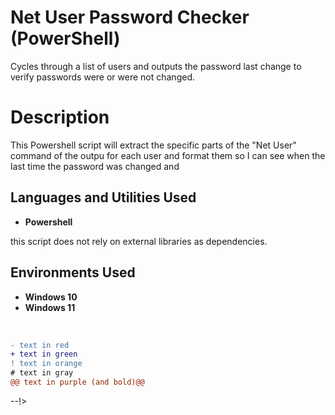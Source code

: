 # Net User Password Checker (PowerShell) 
Cycles through a list of users and outputs the password last change to verify passwords were or were not changed.


<h1>Description</h1>
This Powershell script will extract the specific parts of the "Net User" command of the outpu for each user and format them so I can see when the last time the password was changed and 
<br />


<h2>Languages and Utilities Used</h2>

- <b>Powershell</b>

this script does not rely on external libraries as dependencies.


<h2>Environments Used </h2>

- <b>Windows 10</b>
- <b>Windows 11</b>

<br />



 ```diff
- text in red
+ text in green
! text in orange
# text in gray
@@ text in purple (and bold)@@
```
--!>
